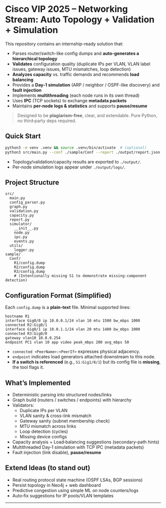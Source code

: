 # Cisco VIP 2025 – Networking Stream: Auto Topology + Validation + Simulation

This repository contains an internship-ready solution that:
- Parses router/switch-like config dumps and **auto-generates a hierarchical topology**
- **Validates** configuration quality (duplicate IPs per VLAN, VLAN label issues, gateway issues, MTU mismatches, loop detection)
- **Analyzes capacity** vs. traffic demands and recommends **load balancing**
- Provides a **Day‑1 simulation** (ARP / neighbor / OSPF-like discovery) and **fault injection**
- Implements **multithreading** (each node runs in its own thread)
- Uses **IPC** (TCP sockets) to exchange **metadata packets**
- Maintains **per-node logs & statistics** and supports **pause/resume**

> Designed to be **plagiarism-free**, clear, and extendable. Pure Python, no third‑party deps required.

## Quick Start

```bash
python3 -m venv .venv && source .venv/bin/activate  # (optional)
python3 src/main.py --conf ./sample/Conf --report ./output/report.json --run-sim --inject-failure R2-R3
```

- Topology/validation/capacity results are exported to `./output/`.
- Per-node simulation logs appear under `./output/logs/`.

## Project Structure
```
src/
  main.py
  config_parser.py
  graph.py
  validation.py
  capacity.py
  report.py
  simulator/
    __init__.py
    node.py
    ipc.py
    events.py
  utils/
    logger.py
sample/
  Conf/
    R1/config.dump
    R2/config.dump
    R3/config.dump
    # (Intentionally missing S1 to demonstrate missing-component detection)
```

## Configuration Format (Simplified)
Each `config.dump` is a **plain-text** file. Minimal supported lines:

```
hostname R1
interface Gig0/0 ip 10.0.0.1/24 vlan 10 mtu 1500 bw_mbps 1000 connected R2:Gig0/1
interface Gig0/1 ip 10.0.1.1/24 vlan 20 mtu 1400 bw_mbps 1000 connected R3:Gig0/0
gateway vlan10 10.0.0.254
endpoint PC1 vlan 10 app video peak_mbps 200 avg_mbps 50
```

- `connected <PeerName>:<PeerIf>` expresses physical adjacency.
- `endpoint` indicates load generators attached downstream to this node.
- **If a switch is referenced** (e.g., `S1:Gig1/0/1`) but its config file is **missing**, the tool flags it.

## What’s Implemented
- Deterministic parsing into structured nodes/links
- Graph build (routers / switches / endpoints) with hierarchy
- Validators:
  - Duplicate IPs per VLAN
  - VLAN sanity & cross-link mismatch
  - Gateway sanity (subnet membership check)
  - MTU mismatch across links
  - Loop detection (cycles)
  - Missing device configs
- Capacity analysis + Load‑balancing suggestions (secondary-path hints)
- Multithreaded Day‑1 simulation with TCP IPC (metadata packets)
- Fault injection (link disable), **pause/resume**

## Extend Ideas (to stand out)
- Real routing protocol state machine (OSPF LSAs, BGP sessions)
- Persist topology in Neo4j + web dashboard
- Predictive congestion using simple ML on node counters/logs
- Auto‑fix suggestions for IP pools/VLAN templates

---

